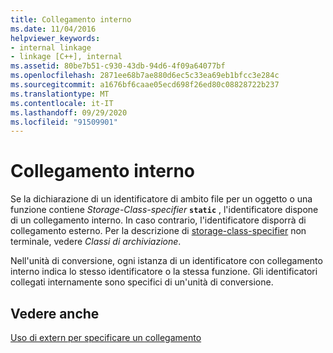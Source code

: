 ```yaml
---
title: Collegamento interno
ms.date: 11/04/2016
helpviewer_keywords:
- internal linkage
- linkage [C++], internal
ms.assetid: 80be7b51-c930-43db-94d6-4f09a64077bf
ms.openlocfilehash: 2871ee68b7ae880d6ec5c33ea69eb1bfcc3e284c
ms.sourcegitcommit: a1676bf6caae05ecd698f26ed80c08828722b237
ms.translationtype: MT
ms.contentlocale: it-IT
ms.lasthandoff: 09/29/2020
ms.locfileid: "91509901"
---
```

# <a name="internal-linkage"></a>Collegamento interno

Se la dichiarazione di un identificatore di ambito file per un oggetto o una funzione contiene *Storage-Class-specifier* **`static`** , l'identificatore dispone di un collegamento interno. In caso contrario, l'identificatore disporrà di collegamento esterno. Per la descrizione di [storage-class-specifier](../c-language/c-storage-classes.md) non terminale, vedere *Classi di archiviazione*.

Nell'unità di conversione, ogni istanza di un identificatore con collegamento interno indica lo stesso identificatore o la stessa funzione. Gli identificatori collegati internamente sono specifici di un'unità di conversione.

## <a name="see-also"></a>Vedere anche

[Uso di extern per specificare un collegamento](../cpp/extern-cpp.md)
